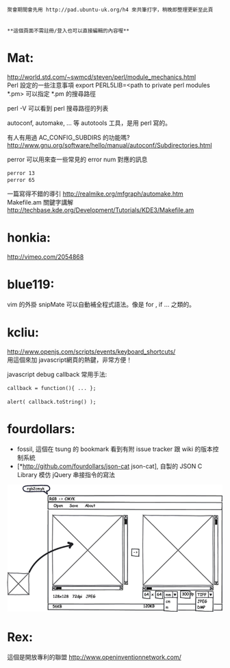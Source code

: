     聚會期間會先用 http://pad.ubuntu-uk.org/h4 來共筆打字，稍晚即整理更新至此頁


    **這個頁面不需註冊/登入也可以直接編輯的內容喔**


# Mat:


<http://world.std.com/~swmcd/steven/perl/module_mechanics.html>  
Perl 設定的一些注意事項
export PERL5LIB=<path to private perl modules *.pm>
可以指定 *.pm 的搜尋路徑

perl -V 可以看到 perl 搜尋路徑的列表

autoconf, automake, ... 等 autotools 工具，是用 perl 寫的。

有人有用過 AC_CONFIG_SUBDIRS 的功能嗎?
<http://www.gnu.org/software/hello/manual/autoconf/Subdirectories.html>  

perror 可以用來查一些常見的 error num 對應的訊息

    perror 13
    perror 65


一篇寫得不錯的導引
<http://realmike.org/mfgraph/automake.htm>  
Makefile.am 關鍵字講解
<http://techbase.kde.org/Development/Tutorials/KDE3/Makefile.am>  

# honkia:

<http://vimeo.com/2054868>   

# blue119:

vim  的外掛 snipMate 可以自動補全程式語法。像是 for , if ... 之類的。


# kcliu:

<http://www.openjs.com/scripts/events/keyboard_shortcuts/>  
用這個來加 javascript網頁的熱鍵，非常方便！

javascript debug callback 常用手法:

    callback = function(){ ... };
    
    alert( callback.toString() );


# fourdollars:

* fossil, 這個在 tsung  的 bookmark 看到有附 issue tracker 跟 wiki 的版本控制系統
* [*<http://github.com/fourdollars/json-cat>   json-cat], 自製的 JSON C Library 模仿 jQuery 串接指令的寫法

![](../files/design2.png)

# Rex:

這個是開放專利的聯盟
<http://www.openinventionnetwork.com/>  
